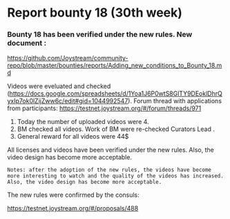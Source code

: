 # Report bounty 18 (30th week)
### Bounty 18 has been verified under the new rules. New document :

https://github.com/Joystream/community-repo/blob/master/bounties/reports/Adding_new_conditions_to_Bounty_18.md

Videos were eveluated and checked (https://docs.google.com/spreadsheets/d/1Yoa1J6P0wtS8GlTY9DEoklDhrQyxIp7ok0lZijZww6c/edit#gid=1044992547).
Forum thread with applications from participants: https://testnet.joystream.org/#/forum/threads/971

   1. Today the number of uploaded videos were 4.
   2. BM checked all videos. Work of BM were re-checked Curators Lead .
   3. General reward for all videos were 44$

All licenses and videos have been verified under the new rules. Also, the video design has become more acceptable.

`Notes: after the adoption of the new rules, the videos have become more interesting to watch and the quality of the videos has increased.
Also, the video design has become more acceptable. `

The new rules were confirmed by the consuls:

https://testnet.joystream.org/#/proposals/488
